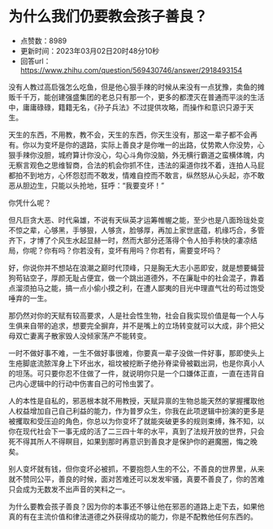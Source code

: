 # 为什么我们仍要教会孩子善良？
- 点赞数：8989
- 更新时间：2023年03月02日20时48分10秒
- 回答url：https://www.zhihu.com/question/569430746/answer/2918493154
<body>
 <p data-pid="21In7WIf">没有人教过高启强怎么吃鱼，但是他心狠手辣的时候从来没有一点犹豫，卖鱼的摊贩千千万，能创建强盛集团的老总只有那一个，更多的都湮灭在普通而平淡的生活中，庸庸碌碌，籍籍无名，《孙子兵法》不过提供攻略，而操作和意识只源于天生。</p>
 <p data-pid="fPwmxwMo">天生的东西，不用教，教不会，天生的东西，你天生没有，那这一辈子都不会再有。你以为变坏是你的退路，实际上善良才是你唯一的出路，仗势欺人你没势，心狠手辣你没胆，城府算计你没心，勾心斗角你没脑，外无横行霸道之蛮横体魄，内无察言观色之思维智商，合法的机会你抓不住，违法的渠道你找不着，连拍人马屁都拍不到地方，心怀怨怼而不敢发，情难自控而不敢言，纵然怒从心头起，亦不敢恶从胆边生，只能以头抢地，狂呼：“我要变坏！”</p>
 <p data-pid="ePNySLWq">你凭什么呢？</p>
 <p data-pid="4GHWrrbq">但凡巨贪大恶、时代枭雄，不说有天纵英才运筹帷幄之能，至少也是八面玲珑处变不惊之辈，心够黑，手够狠，人够贪，脸够厚，再加上家世底蕴，机缘巧合，多管齐下，才博了个风生水起显赫一时，然而大部分还落得个令人拍手称快的凄凉结局，你呢？你有吗？你若没有，变坏有用吗？你若有，需要变坏吗？</p>
 <p data-pid="hFfDH1q9">好，你说你并不想站在浪潮之巅时代顶峰，只是胸无大志小恶即安，就是想要蝇营狗苟钻空子，厚颜无耻占便宜，做一个跳出道德外，不在廉耻中的社会混子，靠着点溜须拍马之能，搞一点小偷小摸之利，在遭人鄙夷的目光中理直气壮的苟过饱受唾弃的一生。</p>
 <p data-pid="l0R-2rIk">那仍然对你的天赋有较高要求，人是社会性生物，社会自我实现价值是每一个人与生俱来自带的追求，想要完全摒弃，并不是嘴上的立场转变就可以大成，非个把父母双亡妻离子散家毁人没倾家荡产不能转变。</p>
 <p data-pid="jXK9lBvH">一时不做好事不难，一生不做好事很难，你要真一辈子没做一件好事，那即使头上生疮脚底流脓浑身上下坏出水，祖坟被挖断子绝孙脊梁骨被戳出洞，也是你真小人的坦荡。可只要你忍不住做了一件，就说明你只是一个口嫌体正直，一直在违背自己内心逻辑中的行动中伤害自己的可怜虫罢了。</p>
 <p data-pid="fXM388Kl">人的本性是自私的，邪恶根本就不用教授，天赋异禀的生物总能天然的掌握攫取他人权益增加自己自己利益的能力，作为普罗众生，你我在此项逻辑中扮演的更多是被攫取和受压迫的角色，你总以为你变坏了就能突破更多的规则束缚，殊不知，以你在现代社会下一事无成的活了二三四十年的水平，真到了法规开放的世界，只会死不得其所人不得瞑目，如果到那时再意识到善良才是保护你的避魔圈，悔之晚矣。</p>
 <p data-pid="OpW3Yhm8">别人变坏就有钱，但你变坏必被抓，不要抱怨人生的不公，不善良的世界里，从来就不赞同公平，善良的时候，面对苦难还可以发发牢骚，真要不善良了，你的苦难只会成为无数发不出声音的笑料之一。</p>
 <p data-pid="Nqk2lhUg">为什么要教会孩子善良？因为你的本事还不够让他在邪恶的道路上走下去，如果他真的有在主流价值和律法道德之外获得成功的能力，你是不配教他任何东西的。</p>
</body>